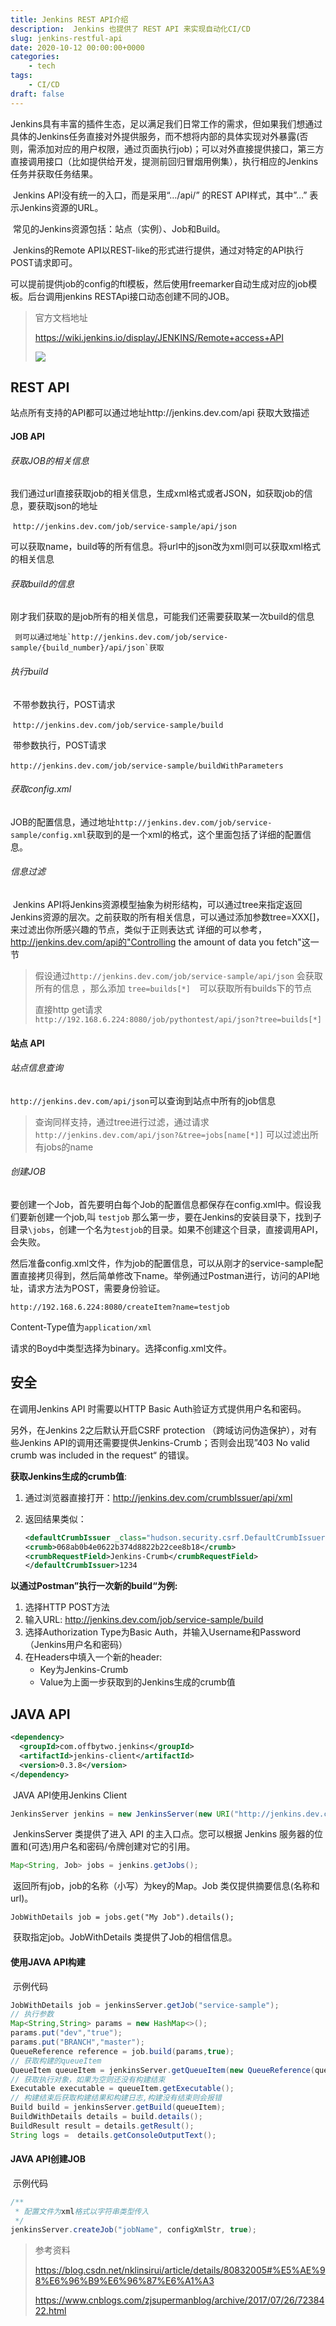 ```yaml
---
title: Jenkins REST API介绍
description:  Jenkins 也提供了 REST API 来实现自动化CI/CD
slug: jenkins-restful-api
date: 2020-10-12 00:00:00+0000
categories:
    - tech
tags:
    - CI/CD
draft: false
---
```


​	Jenkins具有丰富的插件生态，足以满足我们日常工作的需求，但如果我们想通过具体的Jenkins任务直接对外提供服务，而不想将内部的具体实现对外暴露(否则，需添加对应的用户权限，通过页面执行job)；可以对外直接提供接口，第三方直接调用接口（比如提供给开发，提测前回归冒烟用例集），执行相应的Jenkins任务并获取任务结果。

​	Jenkins API没有统一的入口，而是采用“…/api/” 的REST API样式，其中”…” 表示Jenkins资源的URL。

​	常见的Jenkins资源包括：站点（实例）、Job和Build。

​	Jenkins的Remote API以REST-like的形式进行提供，通过对特定的API执行POST请求即可。

​	可以提前提供job的config的ftl模板，然后使用freemarker自动生成对应的job模板。后台调用jenkins RESTApi接口动态创建不同的JOB。

> 官方文档地址
>
> https://wiki.jenkins.io/display/JENKINS/Remote+access+API 
>
> ![](jenkins-restful-api.png)



## REST API

站点所有支持的API都可以通过地址http://jenkins.dev.com/api 获取大致描述

#### JOB API

###### 获取JOB的相关信息

​		我们通过url直接获取job的相关信息，生成xml格式或者JSON，如获取job的信息，要获取json的地址

​		`http://jenkins.dev.com/job/service-sample/api/json`

​		可以获取name，build等的所有信息。将url中的json改为xml则可以获取xml格式的相关信息

###### 获取build的信息

​		刚才我们获取的是job所有的相关信息，可能我们还需要获取某一次build的信息

   	 则可以通过地址`http://jenkins.dev.com/job/service-sample/{build_number}/api/json`获取

###### 执行build

​		不带参数执行，POST请求

​		`http://jenkins.dev.com/job/service-sample/build` 

​		带参数执行，POST请求

​		`http://jenkins.dev.com/job/service-sample/buildWithParameters`

###### 获取config.xml

​		JOB的配置信息，通过地址`http://jenkins.dev.com/job/service-sample/config.xml`获取到的是一个xml的格式，这个里面包括了详细的配置信息。

###### 信息过滤

​		Jenkins API将Jenkins资源模型抽象为树形结构，可以通过tree来指定返回Jenkins资源的层次。之前获取的所有相关信息，可以通过添加参数tree=XXX[]，来过滤出你所感兴趣的节点，类似于正则表达式    详细的可以参考，http://jenkins.dev.com/api的"Controlling the amount of data you fetch"这一节

> 假设通过`http://jenkins.dev.com/job/service-sample/api/json` 会获取所有的信息 ，那么添加   `tree=builds[*]  `可以获取所有builds下的节点 
>
> 直接http get请求 `http://192.168.6.224:8080/job/pythontest/api/json?tree=builds[*]`

#### 站点 API

###### 站点信息查询

`http://jenkins.dev.com/api/json`可以查询到站点中所有的job信息

> 查询同样支持，通过tree进行过滤，通过请求` http://jenkins.dev.com/api/json?&tree=jobs[name[*]] ` 可以过滤出所有jobs的name

###### 创建JOB

​		要创建一个Job，首先要明白每个Job的配置信息都保存在config.xml中。假设我们要新创建一个job,叫 `testjob`    那么第一步，要在Jenkins的安装目录下，找到子目录`\jobs`，创建一个名为`testjob`的目录。如果不创建这个目录，直接调用API，会失败。

​		然后准备config.xml文件，作为job的配置信息，可以从刚才的service-sample配置直接拷贝得到，然后简单修改下name。举例通过Postman进行，访问的API地址，请求方法为POST，需要身份验证。

`http://192.168.6.224:8080/createItem?name=testjob ` 

Content-Type值为`application/xml `

请求的Boyd中类型选择为binary。选择config.xml文件。

## 安全 

在调用Jenkins API 时需要以HTTP Basic Auth验证方式提供用户名和密码。

另外，在Jenkins 2之后默认开启CSRF protection （跨域访问伪造保护），对有些Jenkins API的调用还需要提供Jenkins-Crumb；否则会出现”403 No valid crumb was included in the request“ 的错误。

**获取Jenkins生成的crumb值**:

1. 通过浏览器直接打开：http://jenkins.dev.com/crumbIssuer/api/xml

2. 返回结果类似：

   ```xml
   <defaultCrumbIssuer _class="hudson.security.csrf.DefaultCrumbIssuer">
   <crumb>068ab0b4e0622b374d8822b22cee8b18</crumb>
   <crumbRequestField>Jenkins-Crumb</crumbRequestField>
   </defaultCrumbIssuer>1234
   ```

**以通过Postman”执行一次新的build“为例:**

1. 选择HTTP POST方法
2. 输入URL: http://jenkins.dev.com/job/service-sample/build
3. 选择Authorization Type为Basic Auth，并输入Username和Password （Jenkins用户名和密码）
4. 在Headers中填入一个新的header:
   - Key为Jenkins-Crumb
   - Value为上面一步获取到的Jenkins生成的crumb值

## JAVA API

```xml
<dependency>
  <groupId>com.offbytwo.jenkins</groupId>
  <artifactId>jenkins-client</artifactId>
  <version>0.3.8</version>
</dependency>
```

​		JAVA API使用Jenkins Client

```java
JenkinsServer jenkins = new JenkinsServer(new URI("http://jenkins.dev.com/"), "admin", "password")
```

​		JenkinsServer 类提供了进入 API 的主入口点。您可以根据 Jenkins 服务器的位置和(可选)用户名和密码/令牌创建对它的引用。

```java
Map<String, Job> jobs = jenkins.getJobs();
```

​		返回所有job，job的名称（小写）为key的Map。Job 类仅提供摘要信息(名称和 url)。

```
JobWithDetails job = jobs.get("My Job").details();
```

​		获取指定job。JobWithDetails 类提供了Job的相信信息。

#### 使用JAVA API构建

​		示例代码

```java
JobWithDetails job = jenkinsServer.getJob("service-sample");
// 执行参数
Map<String,String> params = new HashMap<>();
params.put("dev","true");
params.put("BRANCH","master");
QueueReference reference = job.build(params,true);
// 获取构建的queueItem
QueueItem queueItem = jenkinsServer.getQueueItem(new QueueReference(queuePart));
// 获取执行对象，如果为空则还没有构建结束
Executable executable = queueItem.getExecutable();
// 构建结束后获取构建结果和构建日志,构建没有结束则会报错
Build build = jenkinsServer.getBuild(queueItem);
BuildWithDetails details = build.details();
BuildResult result = details.getResult();
String logs =  details.getConsoleOutputText();
```

#### JAVA API创建JOB

​		示例代码

```java
/**
 * 配置文件为xml格式以字符串类型传入
 */
jenkinsServer.createJob("jobName", configXmlStr, true);
```



> 参考资料
>
> https://blog.csdn.net/nklinsirui/article/details/80832005#%E5%AE%98%E6%96%B9%E6%96%87%E6%A1%A3
>
> https://www.cnblogs.com/zjsupermanblog/archive/2017/07/26/7238422.html
